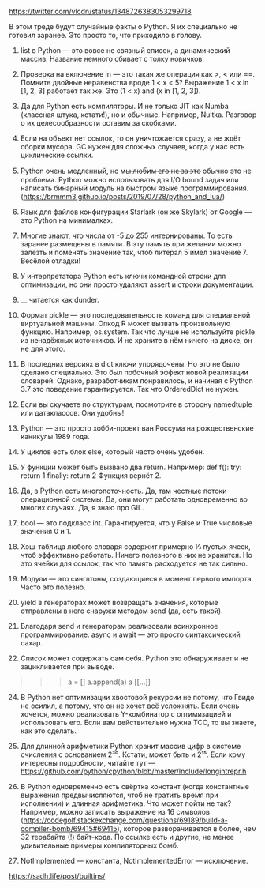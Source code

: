 https://twitter.com/vlcdn/status/1348726383053299718

В этом треде будут случайные факты о Python. Я их специально не готовил заранее. Это просто то, что приходило в голову.

1. list в Python — это вовсе не связный список, а динамический массив. Название немного сбивает с толку новичков.

2. Проверка на включение in — это такая же операция как >, < или ==. Помните двойные неравенства вроде 1 < x < 5? Выражение 1 < x in [1, 2, 3] работает так же. Это (1 < x) and (x in [1, 2, 3]).

3. Да для Python есть компиляторы. И не только JIT как Numba (классная штука, кстати!), но и обычные. Например, Nuitka. Разговор о их целесообразности оставим за скобками.

4. Если на объект нет ссылок, то он уничтожается сразу, а не ждёт сборки мусора. GC нужен для сложных случаев, когда у нас есть циклические ссылки.

5. Python очень медленный, но м̶ы̶ ̶л̶ю̶б̶и̶м̶ ̶е̶г̶о̶ ̶н̶е̶ ̶з̶а̶ ̶э̶т̶о̶ обычно это не проблема. Python можно использовать для I/O bound задач или написать бинарный модуль на быстром языке программирования. (https://brmmm3.github.io/posts/2019/07/28/python_and_lua/)

6. Язык для файлов конфигурации Starlark (он же Skylark) от Google — это Python на минималках.

7. Многие знают, что числа от -5 до 255 интернированы. То есть заранее размещены в памяти.
В эту память при желании можно залезть и поменять значение так, чтоб литерал 5 имел значение 7. Весёлой отладки!

8. У интерпретатора Python есть ключи командной строки для оптимизации, но они просто удаляют assert и строки документации.

9. __ читается как dunder.

10. Формат pickle — это последовательность команд для специальной виртуальной машины. Опкод R может вызвать произвольную функцию. Например, os.system. Так что лучше не используйте pickle из ненадёжных источников.
И не храните в нём ничего на диске, он не для этого.

11. В последних версиях в dict ключи упорядочены. Но это не было сделано специально. Это был побочный эффект новой реализации словарей. Однако, разработчикам понравилось, и начиная с Python 3.7 это поведение гарантируется. Так что OrderedDict не нужен.

12. Если вы скучаете по структурам, посмотрите в сторону namedtuple или датаклассов. Они удобны!

13. Python — это просто хобби-проект ван Россума на рождественские каникулы 1989 года.

14. У циклов есть блок else, который часто очень удобен.

15. У функции может быть вызвано два return. Например:
def f():
    try:
        return 1
    finally:
        return 2
Функция вернёт 2.

16. Да, в Python есть многопоточность. Да, там честные потоки операционной системы. Да, они могут работать одновременно во многих случаях. Да, я знаю про GIL.

17. bool — это подкласс int. Гарантируется, что у False и True числовые значения 0 и 1.

18. Хэш-таблица любого словаря содержит примерно ⅓ пустых ячеек, чтоб эффективно работать. Ничего полезного в них не хранится.  Но это ячейки для ссылок, так что память расходуется не так сильно.

20. Модули — это синглтоны, создающиеся в момент первого импорта. Часто это полезно.

21. yield в генераторах может возвращать значения, которые отправлены в него снаружи методом send (да, есть такой).

22. Благодаря send и генераторам реализовали асинхронное программирование. async и await — это просто синтаксический сахар.

23. Список может содержать сам себя. Python это обнаруживает и не зацикливается при выводе.
>>> a = []
>>> a.append(a)
>>> a
[[...]]

24. В Python нет оптимизации хвостовой рекурсии не потому, что Гвидо не осилил, а потому, что он не хочет всё усложнять.
Если очень хочется, можно реализовать Y-комбинатор с оптимизацией и использовать его.
Если вам действительно нужна TCO, то вы знаете, как это сделать.

25. Для длинной арифметики Python хранит массив цифр в системе счисления с основанием 2³⁰.
Кстати, может быть и 2¹⁵. Если кому интересны подробности, читайте тут — https://github.com/python/cpython/blob/master/Include/longintrepr.h


26. В Python одновременно есть свёртка констант (когда константные выражения предвычисляются, чтоб не тратить время при исполнении) и длинная арифметика. Что может пойти не так?
Например, можно записать выражение из 16 символов (https://codegolf.stackexchange.com/questions/69189/build-a-compiler-bomb/69415#69415), которое разворачивается в более, чем 32 терабайта (!) байт-кода.
По ссылке есть и другие, не менее удивительные примеры компиляторных бомб.

27. NotImplemented — константа, NotImplementedError — исключение.

https://sadh.life/post/builtins/